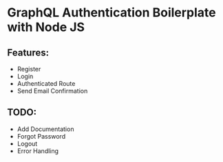# GraphQL Authentication Boilerplate with Node JS


## Features:
- Register
- Login
- Authenticated Route
- Send Email Confirmation



## TODO:
- Add Documentation
- Forgot Password
- Logout
- Error Handling